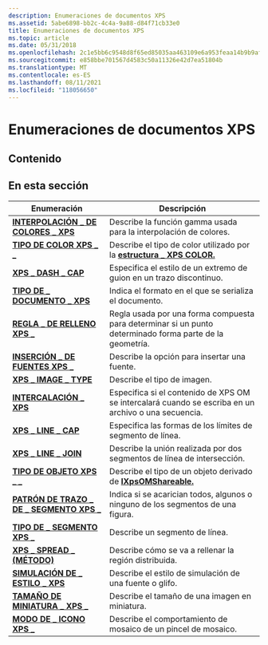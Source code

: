 ```yaml
---
description: Enumeraciones de documentos XPS
ms.assetid: 5abe6898-bb2c-4c4a-9a88-d84f71cb33e0
title: Enumeraciones de documentos XPS
ms.topic: article
ms.date: 05/31/2018
ms.openlocfilehash: 2c1e5bb6c9548d8f65ed85035aa463109e6a953feaa14b9b9afdcb3c99df98c8
ms.sourcegitcommit: e858bbe701567d4583c50a11326e42d7ea51804b
ms.translationtype: MT
ms.contentlocale: es-ES
ms.lasthandoff: 08/11/2021
ms.locfileid: "118056650"
---
```

# <a name="xps-document-enumerations"></a>Enumeraciones de documentos XPS

## <a name="contents"></a>Contenido

## <a name="in-this-section"></a>En esta sección



| Enumeración                                                                    | Descripción                                                                                                          |
|--------------------------------------------------------------------------------|----------------------------------------------------------------------------------------------------------------------|
| [**INTERPOLACIÓN \_ DE COLORES \_ XPS**](/windows/win32/api/xpsobjectmodel/ne-xpsobjectmodel-xps_color_interpolation)<br/>        | Describe la función gamma usada para la interpolación de colores.<br/>                                                |
| [**TIPO DE COLOR XPS \_ \_**](/windows/win32/api/xpsobjectmodel/ne-xpsobjectmodel-xps_color_type)<br/>                          | Describe el tipo de color utilizado por la [**estructura \_ XPS COLOR.**](xps-color.md)<br/>                           |
| [**XPS \_ DASH \_ CAP**](/windows/win32/api/xpsobjectmodel/ne-xpsobjectmodel-xps_dash_cap)<br/>                              | Especifica el estilo de un extremo de guion en un trazo discontinuo.<br/>                                                     |
| [**TIPO DE \_ DOCUMENTO \_ XPS**](/windows/win32/api/xpsobjectmodel_1/ne-xpsobjectmodel_1-xps_document_type)<br/>                    | Indica el formato en el que se serializa el documento.<br/>                                              |
| [**REGLA \_ DE RELLENO XPS \_**](/windows/win32/api/xpsobjectmodel/ne-xpsobjectmodel-xps_fill_rule)<br/>                            | Regla usada por una forma compuesta para determinar si un punto determinado forma parte de la geometría.<br/>            |
| [**INSERCIÓN \_ DE FUENTES XPS \_**](/windows/win32/api/xpsobjectmodel/ne-xpsobjectmodel-xps_font_embedding)<br/>                  | Describe la opción para insertar una fuente.<br/>                                                                |
| [**XPS \_ IMAGE \_ TYPE**](/windows/win32/api/xpsobjectmodel/ne-xpsobjectmodel-xps_image_type)<br/>                          | Describe el tipo de imagen.<br/>                                                                                 |
| [**INTERCALACIÓN \_ XPS**](/windows/win32/api/xpsobjectmodel/ne-xpsobjectmodel-xps_interleaving)<br/>                       | Especifica si el contenido de XPS OM se intercalará cuando se escriba en un archivo o una secuencia.<br/> |
| [**XPS \_ LINE \_ CAP**](/windows/win32/api/xpsobjectmodel/ne-xpsobjectmodel-xps_line_cap)<br/>                              | Especifica las formas de los límites de segmento de línea.<br/>                                                                |
| [**XPS \_ LINE \_ JOIN**](/windows/win32/api/xpsobjectmodel/ne-xpsobjectmodel-xps_line_join)<br/>                            | Describe la unión realizada por dos segmentos de línea de intersección.<br/>                                               |
| [**TIPO DE OBJETO XPS \_ \_**](/windows/win32/api/xpsobjectmodel/ne-xpsobjectmodel-xps_object_type)<br/>                        | Describe el tipo de un objeto derivado de [**IXpsOMShareable.**](/windows/desktop/api/xpsobjectmodel/nn-xpsobjectmodel-ixpsomshareable)<br/>          |
| [**PATRÓN DE TRAZO \_ DE \_ SEGMENTO XPS \_**](/windows/win32/api/xpsobjectmodel/ne-xpsobjectmodel-xps_segment_stroke_pattern)<br/> | Indica si se acarician todos, algunos o ninguno de los segmentos de una figura.<br/>                             |
| [**TIPO DE \_ SEGMENTO XPS \_**](/windows/win32/api/xpsobjectmodel/ne-xpsobjectmodel-xps_segment_type)<br/>                      | Describe un segmento de línea.<br/>                                                                                 |
| [**XPS \_ SPREAD \_ (MÉTODO)**](/windows/win32/api/xpsobjectmodel/ne-xpsobjectmodel-xps_spread_method)<br/>                    | Describe cómo se va a rellenar la región distribuida. <br/>                                                         |
| [**SIMULACIÓN DE \_ ESTILO \_ XPS**](/windows/win32/api/xpsobjectmodel/ne-xpsobjectmodel-xps_style_simulation)<br/>              | Describe el estilo de simulación de una fuente o glifo.<br/>                                                        |
| [**TAMAÑO DE MINIATURA \_ XPS \_**](/windows/win32/api/xpsobjectmodel/ne-xpsobjectmodel-xps_thumbnail_size)<br/>                  | Describe el tamaño de una imagen en miniatura.<br/>                                                                  |
| [**MODO DE \_ ICONO XPS \_**](/windows/win32/api/xpsobjectmodel/ne-xpsobjectmodel-xps_tile_mode)<br/>                            | Describe el comportamiento de mosaico de un pincel de mosaico.<br/>                                                            |



 

 

 




